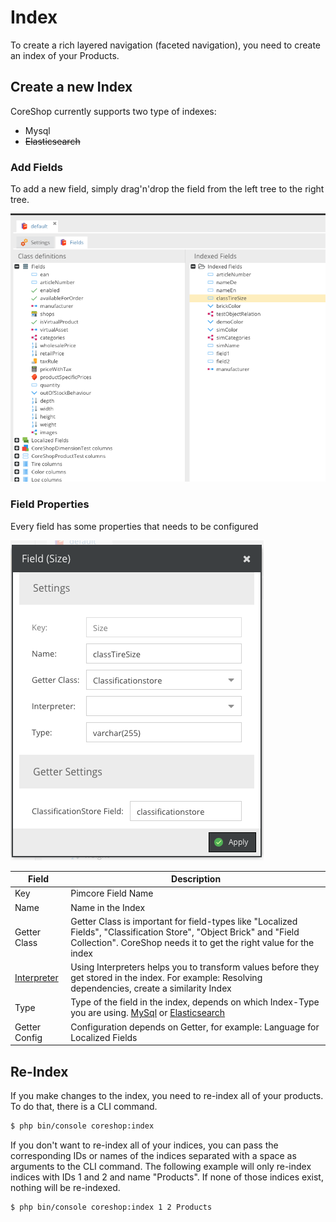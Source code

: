 # Index

To create a rich layered navigation (faceted navigation), you need to create an index of your Products.

## Create a new Index

CoreShop currently supports two type of indexes:

 - Mysql
 - ~~Elasticsearch~~

### Add Fields

To add a new field, simply drag'n'drop the field from the left tree to the right tree.

![Index Fields](img/fields.png)

### Field Properties

Every field has some properties that needs to be configured

![Field](img/field.png)

| Field         | Description |
| ------------- |-------------|
| Key           | Pimcore Field Name |
| Name          | Name in the Index |
| Getter Class  | Getter Class is important for field-types like "Localized Fields", "Classification Store", "Object Brick" and "Field Collection". CoreShop needs it to get the right value for the index |
| [Interpreter](./01_Interpreter.md)   | Using Interpreters helps you to transform values before they get stored in the index. For example: Resolving dependencies, create a similarity Index |
| Type          | Type of the field in the index, depends on which Index-Type you are using. [MySql](http://dev.mysql.com/doc/refman/5.7/en/data-types.html) or [Elasticsearch](https://www.elastic.co/guide/en/elasticsearch/reference/current/mapping-types.html) |
| Getter Config | Configuration depends on Getter, for example: Language for Localized Fields |

## Re-Index

If you make changes to the index, you need to re-index all of your products. To do that, there is a CLI command.

```bash
$ php bin/console coreshop:index
```

If you don't want to re-index all of your indices, you can pass the corresponding IDs or names of the indices separated
with a space as arguments to the CLI command. The following example will only re-index indices with IDs 1 and 2 and name
"Products". If none of those indices exist, nothing will be re-indexed.

```bash
$ php bin/console coreshop:index 1 2 Products
```
